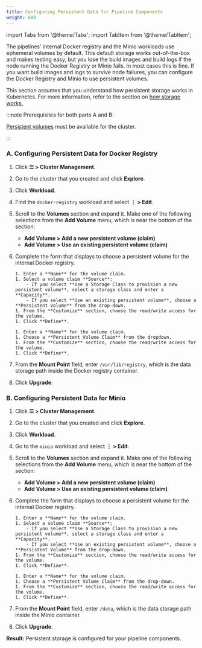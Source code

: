 ```yaml
---
title: Configuring Persistent Data for Pipeline Components
weight: 600
---
```


import Tabs from '@theme/Tabs';
import TabItem from '@theme/TabItem';

The pipelines' internal Docker registry and the Minio workloads use ephemeral volumes by default. This default storage works out-of-the-box and makes testing easy, but you lose the build images and build logs if the node running the Docker Registry or Minio fails. In most cases this is fine. If you want build images and logs to survive node failures, you can configure the Docker Registry and Minio to use persistent volumes.

This section assumes that you understand how persistent storage works in Kubernetes. For more information, refer to the section on [how storage works.](../../how-to-guides/advanced-user-guides/manage-clusters/create-kubernetes-persistent-storage/manage-persistent-storage/about-persistent-storage.md)

:::note Prerequisites for both parts A and B:

[Persistent volumes](../../pages-for-subheaders/create-kubernetes-persistent-storage.md) must be available for the cluster.

:::

### A. Configuring Persistent Data for Docker Registry

1.  Click **☰ > Cluster Management**.
1. Go to the cluster that you created and click **Explore**.
1. Click **Workload**.

1. Find the `docker-registry` workload and select **⋮ > Edit**.

1. Scroll to the **Volumes** section and expand it. Make one of the following selections from the **Add Volume** menu, which is near the bottom of the section:

    - **Add Volume > Add a new persistent volume (claim)**
    - **Add Volume > Use an existing persistent volume (claim)**

1.  Complete the form that displays to choose a persistent volume for the internal Docker registry.
    <Tabs>
      <TabItem value="Add a new persistent volume">

        1. Enter a **Name** for the volume claim.
        1. Select a volume claim **Source**:
            - If you select **Use a Storage Class to provision a new persistent volume**, select a storage class and enter a **Capacity**.
            - If you select **Use an existing persistent volume**, choose a **Persistent Volume** from the drop-down.
        1. From the **Customize** section, choose the read/write access for the volume.
        1. Click **Define**.

      </TabItem>
      <TabItem value="Use an existing persistent volume">

        1. Enter a **Name** for the volume claim.
        1. Choose a **Persistent Volume Claim** from the dropdown.
        1. From the **Customize** section, choose the read/write access for the volume.
        1. Click **Define**.

      </TabItem>
    </Tabs>

1. From the **Mount Point** field, enter `/var/lib/registry`, which is the data storage path inside the Docker registry container.

1. Click **Upgrade**.

### B. Configuring Persistent Data for Minio

1.  Click **☰ > Cluster Management**.
1. Go to the cluster that you created and click **Explore**.
1. Click **Workload**.
1. Go to the `minio` workload and select **⋮ > Edit**.

1. Scroll to the **Volumes** section and expand it. Make one of the following selections from the **Add Volume** menu, which is near the bottom of the section:

    - **Add Volume > Add a new persistent volume (claim)**
    - **Add Volume > Use an existing persistent volume (claim)**

1.  Complete the form that displays to choose a persistent volume for the internal Docker registry.
    <Tabs>
      <TabItem value="Add a new persistent volume">

        1. Enter a **Name** for the volume claim.
        1. Select a volume claim **Source**:
            - If you select **Use a Storage Class to provision a new persistent volume**, select a storage class and enter a **Capacity**.
            - If you select **Use an existing persistent volume**, choose a **Persistent Volume** from the drop-down.
        1. From the **Customize** section, choose the read/write access for the volume.
        1. Click **Define**.

      </TabItem>
      <TabItem value="Use an existing persistent volume">

        1. Enter a **Name** for the volume claim.
        1. Choose a **Persistent Volume Claim** from the drop-down.
        1. From the **Customize** section, choose the read/write access for the volume.
        1. Click **Define**.

      </TabItem>
    </Tabs>

1. From the **Mount Point** field, enter `/data`, which is the data storage path inside the Minio container.

1. Click **Upgrade**.

**Result:** Persistent storage is configured for your pipeline components.
